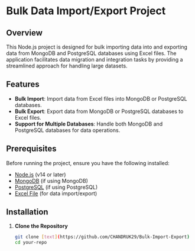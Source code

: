 # Bulk Data Import/Export Project

## Overview

This Node.js project is designed for bulk importing data into and exporting data from MongoDB and PostgreSQL databases using Excel files. The application facilitates data migration and integration tasks by providing a streamlined approach for handling large datasets.

## Features

- **Bulk Import**: Import data from Excel files into MongoDB or PostgreSQL databases.
- **Bulk Export**: Export data from MongoDB or PostgreSQL databases to Excel files.
- **Support for Multiple Databases**: Handle both MongoDB and PostgreSQL databases for data operations.

## Prerequisites

Before running the project, ensure you have the following installed:

- [Node.js](https://nodejs.org/) (v14 or later)
- [MongoDB](https://www.mongodb.com/) (if using MongoDB)
- [PostgreSQL](https://www.postgresql.org/) (if using PostgreSQL)
- [Excel File](https://www.microsoft.com/en-us/microsoft-365/excel) (for data import/export)

## Installation

1. **Clone the Repository**

   ```bash
   git clone [text](https://github.com/CHANDRUK29/Bulk-Import-Export)
   cd your-repo
